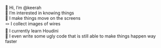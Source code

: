 👋 Hi, I’m @keerah </br>
👀 I’m interested in knowing things </br>
🎡 I make things move on the screens </br>
🪢 I collect images of wires </br>
🌱 I currently learn Houdini </br>
🚀 I even write some ugly code that is still able to make things happen way faster </br>

<!---
keerah/keerah is a ✨ special ✨ repository because its `README.md` (this file) appears on your GitHub profile.
You can click the Preview link to take a look at your changes.
--->
